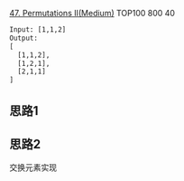[47. Permutations II(Medium)](https://leetcode.com/problems/permutations-ii/)
TOP100
800
40  
```html
Input: [1,1,2]
Output:
[
  [1,1,2],
  [1,2,1],
  [2,1,1]
]
```

## 思路1


## 思路2
交换元素实现  
